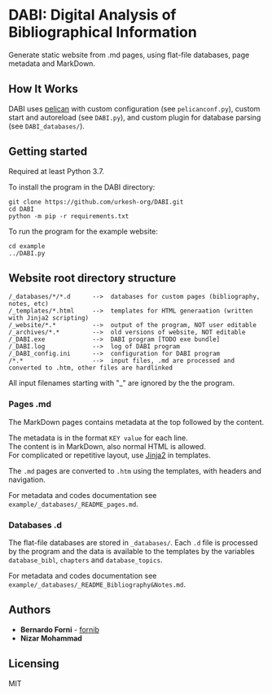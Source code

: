 # DABI: Digital Analysis of Bibliographical Information

Generate static website from .md pages, using flat-file databases, page metadata and MarkDown.


## How It Works

DABI uses [pelican](https://github.com/getpelican/pelican) with custom configuration (see `pelicanconf.py`),
custom start and autoreload (see `DABI.py`),
and custom plugin for database parsing (see `DABI_databases/`).


## Getting started

Required at least Python 3.7.

To install the program in the DABI directory:
```shell
git clone https://github.com/urkesh-org/DABI.git
cd DABI
python -m pip -r requirements.txt
```

To run the program for the example website:
```shell
cd example
../DABI.py
```


## Website root directory structure

```
/_databases/*/*.d      -->  databases for custom pages (bibliography, notes, etc)
/_templates/*.html     -->  templates for HTML generaation (written with Jinja2 scripting)
/_website/*.*          -->  output of the program, NOT user editable
/_archives/*.*         -->  old versions of website, NOT editable
/_DABI.exe             -->  DABI program [TODO exe bundle]
/_DABI.log             -->  log of DABI program
/_DABI_config.ini      -->  configuration for DABI program
/*.*                   -->  input files, .md are processed and converted to .htm, other files are hardlinked
```

All input filenames starting with "_" are ignored by the the program.


### Pages .md

The MarkDown pages contains metadata at the top followed by the content.

The metadata is in the format `KEY value` for each line.  
The content is in MarkDown, also normal HTML is allowed.  
For complicated or repetitive layout, use [Jinja2](https://jinja.palletsprojects.com/) in templates.

The `.md` pages are converted to `.htm` using the templates, with headers and navigation.

For metadata and codes documentation see `example/_databases/_README_pages.md`.


### Databases .d

The flat-file databases are stored in `_databases/`.
Each `.d` file is processed by the program and the data is available to the templates
by the variables `database_bibl`, `chapters` and `database_topics`.

For metadata and codes documentation see `example/_databases/_README_Bibliography&Notes.md`.



## Authors

* **Bernardo Forni** - [fornib](https://github.com/fornib)
* **Nizar Mohammad**


## Licensing

MIT
